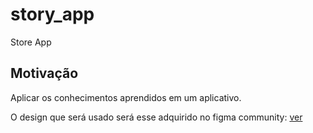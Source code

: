 # story_app

Store App

## Motivação

Aplicar os conhecimentos aprendidos em um aplicativo.

O design que será usado será esse adquirido no figma community: [ver](https://www.figma.com/file/qvwH5ZlpkZX6R8LZapDQ8o/Remotely-Store-UI-(Community)?node-id=3%3A19)
